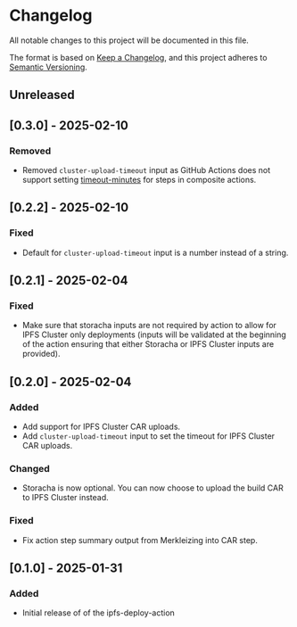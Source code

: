 # Changelog

All notable changes to this project will be documented in this file.

The format is based on [Keep a Changelog](https://keepachangelog.com/en/1.0.0/),
and this project adheres to [Semantic Versioning](https://semver.org/spec/v2.0.0.html).

## Unreleased

## [0.3.0] - 2025-02-10

### Removed

- Removed `cluster-upload-timeout` input as GitHub Actions does not support setting [timeout-minutes](https://github.com/actions/runner/blob/main/docs/adrs/0549-composite-run-steps.md#composite-run-steps-features) for steps in composite actions.

## [0.2.2] - 2025-02-10

### Fixed

- Default for `cluster-upload-timeout` input is a number instead of a string.

## [0.2.1] - 2025-02-04

### Fixed

- Make sure that storacha inputs are not required by action to allow for IPFS Cluster only deployments (inputs will be validated at the beginning of the action ensuring that either Storacha or IPFS Cluster inputs are provided).

## [0.2.0] - 2025-02-04

### Added

- Add support for IPFS Cluster CAR uploads.
- Add `cluster-upload-timeout` input to set the timeout for IPFS Cluster CAR uploads.

### Changed

- Storacha is now optional. You can now choose to upload the build CAR to IPFS Cluster instead.

### Fixed

- Fix action step summary output from Merkleizing into CAR step.

## [0.1.0] - 2025-01-31

### Added

- Initial release of of the ipfs-deploy-action

